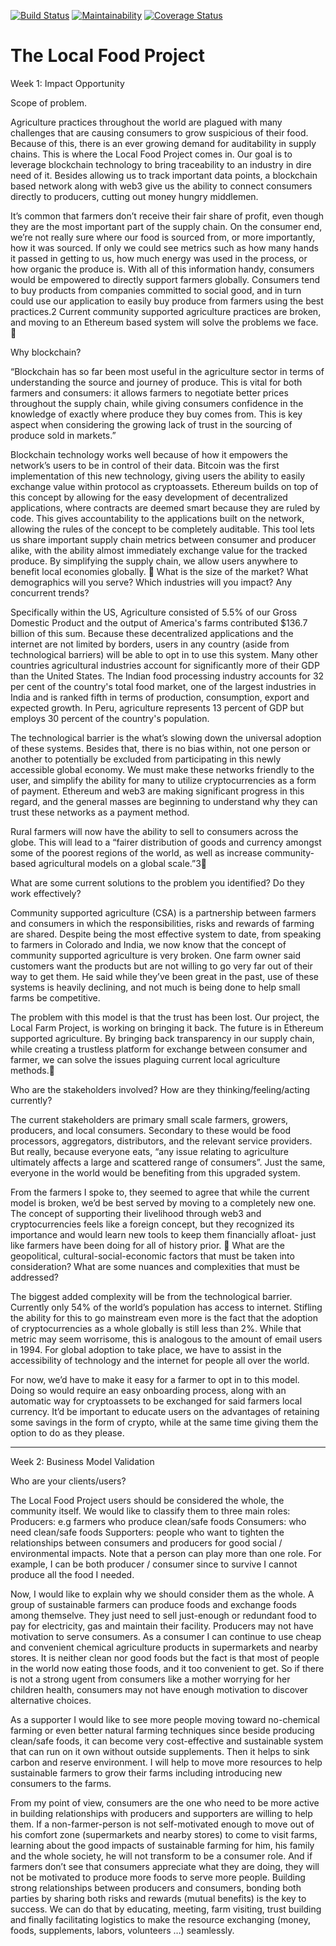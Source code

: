 [![Build Status](https://travis-ci.org/joshpitzalis/localfood.svg?branch=master)](https://travis-ci.org/joshpitzalis/localfood)
[![Maintainability](https://api.codeclimate.com/v1/badges/75e06ccfc181c79d16a1/maintainability)](https://codeclimate.com/github/joshpitzalis/localfood/maintainability)
[![Coverage Status](https://coveralls.io/repos/github/joshpitzalis/localfood/badge.svg?branch=master)](https://coveralls.io/github/joshpitzalis/localfood?branch=master)

# The Local Food Project

Week 1: Impact Opportunity

Scope of problem.

Agriculture practices throughout the world are plagued with many challenges that are causing consumers to grow suspicious of their food. Because of this, there is an ever growing demand for auditability in supply chains. This is where the Local Food Project comes in. Our goal is to leverage blockchain technology to bring traceability to an industry in dire need of it. Besides allowing us to track important data points, a blockchain based network along with web3 give us the ability to connect consumers directly to producers, cutting out money hungry middlemen. 

It’s common that farmers don’t receive their fair share of profit, even though they are the most important part of the supply chain. On the consumer end, we’re not really sure where our food is sourced from, or more importantly, how it was sourced. If only we could see metrics such as how many hands it passed in getting to us, how much energy was used in the process, or how organic the produce is. With all of this information handy, consumers would be empowered to directly support farmers globally.  Consumers tend to buy products from companies committed to social good, and in turn could use our application to easily buy produce from farmers using the best practices.2 Current community supported agriculture practices are broken, and moving to an Ethereum based system will solve the problems we face. 

Why blockchain?

“Blockchain has so far been most useful in the agriculture sector in terms of understanding the source and journey of produce. This is vital for both farmers and consumers: it allows farmers to negotiate better prices throughout the supply chain, while giving consumers confidence in the knowledge of exactly where produce they buy comes from. This is key aspect when considering the growing lack of trust in the sourcing of produce sold in markets.”

Blockchain technology works well because of how it empowers the network’s users to be in control of their data. Bitcoin was the first implementation of this new technology, giving users the ability to easily exchange value within protocol as cryptoassets. Ethereum builds on top of this concept by allowing for the easy development of decentralized applications, where contracts are deemed smart because they are ruled by code. This gives accountability to the applications built on the network, allowing the rules of the concept to be completely auditable. This tool lets us share important supply chain metrics between consumer and producer alike, with the ability almost immediately exchange value for the tracked produce. By simplifying the supply chain, we allow users anywhere to benefit local economies globally. 
What is the size of the market? What demographics will you serve? Which industries will you impact? Any concurrent trends?

Specifically within the US, Agriculture consisted of 5.5% of our Gross Domestic Product and the output of America's farms contributed $136.7 billion of this sum. Because these decentralized applications and the internet are not limited by borders, users in any country (aside from technological barriers) will be able to opt in to use this system. Many other countries agricultural industries account for significantly more of their GDP than the United States. The Indian food processing industry accounts for 32 per cent of the country's total food market, one of the largest industries in India and is ranked fifth in terms of production, consumption, export and expected growth. In Peru, agriculture represents 13 percent of GDP but employs 30 percent of the country's population.
	
The technological barrier is the what’s slowing down the universal adoption of these systems. Besides that, there is no bias within, not one person or another to potentially be excluded from participating in this newly accessible global economy. We must make these networks friendly to the user, and simplify the ability for many to utilize cryptocurrencies as a form of payment. Ethereum and web3 are making significant progress in this regard, and the general masses are beginning to understand why they can trust these networks as a payment method. 

Rural farmers will now have the ability to sell to consumers across the globe. This will lead to a “fairer distribution of goods and currency amongst some of the poorest regions of the world, as well as increase community-based agricultural models on a global scale.”3

What are some current solutions to the problem you identified? Do they work effectively?

Community supported agriculture (CSA) is a partnership between farmers and consumers in which the responsibilities, risks and rewards of farming are shared. Despite being the most effective system to date, from speaking to farmers in Colorado and India, we now know that the concept of community supported agriculture is very broken. One farm owner said customers want the products but are not willing to go very far out of their way to get them. He said while they’ve been great in the past, use of these systems is heavily declining, and not much is being done to help small farms be competitive. 

The problem with this model is that the trust has been lost. Our project, the Local Farm Project, is working on bringing it back. The future is in Ethereum supported agriculture. By bringing back transparency in our supply chain, while creating a trustless platform for exchange between consumer and farmer, we can solve the issues plaguing current local agriculture methods.

Who are the stakeholders involved? How are they thinking/feeling/acting currently?

The current stakeholders are primary small scale farmers, growers, producers, and local consumers. Secondary to these would be food processors, aggregators, distributors, and the relevant service providers. But really, because everyone eats, “any issue relating to agriculture ultimately affects a large and scattered range of consumers”. Just the same, everyone in the world would be benefiting from this upgraded system. 

From the farmers I spoke to, they seemed to agree that while the current model is broken, we’d be best served by moving to a completely new one. The concept of supporting their livelihood through web3 and cryptocurrencies feels like a foreign concept, but they recognized its importance and would learn new tools to keep them financially afloat- just like farmers have been doing for all of history prior. 
What are the geopolitical, cultural-social-economic factors that must be taken into consideration? What are some nuances and complexities that must be addressed?

The biggest added complexity will be from the technological barrier. Currently only 54% of the world’s population has access to internet. Stifling the ability for this to go mainstream even more is the fact that the adoption of cryptocurrencies as a whole globally is still less than 2%. While that metric may seem worrisome, this is analogous to the amount of email users in 1994. For global adoption to take place, we have to assist in the accessibility of technology and the internet for people all over the world.

For now, we’d have to make it easy for a farmer to opt in to this model. Doing so would require an easy onboarding process, along with an automatic way for cryptoassets to be exchanged for said farmers local currency. It’d be important to educate users on the advantages of retaining some savings in the form of crypto, while at the same time giving them the option to do as they please. 

_____

Week 2: Business Model Validation

Who are your clients/users?

The Local Food Project users should be considered the whole, the community itself. We would like to classify them to three main roles:
	Producers: e.g farmers who produce clean/safe foods
	Consumers: who need clean/safe foods
	Supporters: people who want to tighten the relationships between consumers and producers for good social / environmental impacts.
Note that a person can play more than one role. For example, I can be both producer / consumer since to survive I cannot produce all the food I needed.

Now, I would like to explain why we should consider them as the whole. 
A group of sustainable farmers can produce foods and exchange foods among themselve. They just need to sell just-enough or redundant food to pay for electricity, gas and maintain their facility. Producers may not have motivation to serve consumers. 
As a consumer I can continue to use cheap and convenient chemical agriculture products in supermarkets and nearby stores. It is neither clean nor good foods but the fact is that most of people in the world now eating those foods, and it too convenient to get. So if there is not a strong ugent from consumers like a mother worrying for her children health, consumers may not have enough motivation to discover alternative choices.

As a supporter I would like to see more people moving toward no-chemical farming or even better natural farming techniques since beside producing clean/safe foods, it can become very cost-effective and sustainable system that can run on it own without outside supplements. Then it helps to sink carbon and reserve environment. I will help to move more resources to help sustainable farmers to grow their farms including introducing new consumers to the farms.

From my point of view, consumers are the one who need to be more active in building relationships with producers and supporters are willing to help them. If a non-farmer-person is not self-motivated enough to move out of his comfort zone (supermarkets and nearby stores) to come to visit farms, learning about the good impacts of sustainable farming for him, his family and the whole society, he will not transform to be a consumer role. And if farmers don’t see that consumers appreciate what they are doing, they will not be motivated to produce more foods to serve more people.
Building strong relationships between producers and consumers, bonding both parties by sharing both risks and rewards (mutual benefits) is the key to success. We can do that by educating, meeting, farm visiting, trust building and finally facilitating logistics to make the resource exchanging (money, foods, supplements, labors, volunteers …) seamlessly. 
